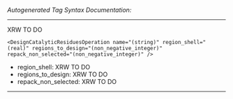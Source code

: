 _Autogenerated Tag Syntax Documentation:_

---
XRW TO DO

```
<DesignCatalyticResiduesOperation name="(string)" region_shell="(real)" regions_to_design="(non_negative_integer)" repack_non_selected="(non_negative_integer)" />
```

-   region_shell: XRW TO DO
-   regions_to_design: XRW TO DO
-   repack_non_selected: XRW TO DO

---
